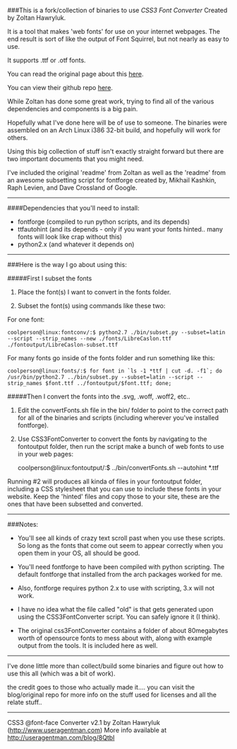 ###This is a fork/collection of binaries to use *CSS3 Font Converter* Created by Zoltan Hawryluk. 

It is a tool that makes 'web fonts' for use on your internet webpages. The end result is sort of like the output of Font Squirrel, but not nearly as easy to use.

It supports .ttf or .otf fonts.

You can read the original page about this [here](http://www.useragentman.com/blog/2011/02/20/converting-font-face-fonts-quickly-in-any-os/).

You can view their github repo [here](https://github.com/zoltan-dulac/css3FontConverter).

While Zoltan has done some great work, trying to find all of the various dependencies and components is a big pain.

Hopefully what I've done here will be of use to someone. The binaries were assembled on an Arch Linux i386 32-bit build, and hopefully will work for others.

Using this big collection of stuff isn't exactly straight forward but there are two important documents that you might need.

I've included the original 'readme' from Zoltan as well as the 'readme' from an awesome subsetting script for fontforge created by, Mikhail Kashkin, Raph Levien, and Dave Crossland of Google.

---------

####Dependencies that you'll need to install:

* fontforge (compiled to run python scripts, and its depends)
* ttfautohint (and its depends - only if you want your fonts hinted.. many fonts will look like crap without this)
* python2.x (and whatever it depends on)

---------

###Here is the way I go about using this:

#####First I subset the fonts

1. Place the font(s) I want to convert in the fonts folder.

2. Subset the font(s) using commands like these two:

For one font:

	coolperson@linux:fontconv/:$ python2.7 ./bin/subset.py --subset=latin --script --strip_names --new ./fonts/LibreCaslon.ttf ./fontoutput/LibreCaslon-subset.ttf

For many fonts go inside of the fonts folder and run something like this:

	coolperson@linux:fonts/:$ for font in `ls -1 *ttf | cut -d. -f1`; do /usr/bin/python2.7 ../bin/subset.py --subset=latin --script --strip_names $font.ttf ../fontoutput/$font.ttf; done; 

#####Then I convert the fonts into the .svg, .woff, .woff2, etc..

1. Edit the convertFonts.sh file in the bin/ folder to point to the correct path for all of the binaries and scripts (including wherever you've installed fontforge).

2. Use CSS3FontConverter to convert the fonts by navigating to the fontoutput folder, then run the script make a bunch of web fonts to use in your web pages:

	
	coolperson@linux:fontoutput/:$ ../bin/convertFonts.sh --autohint *.ttf


Running #2 will produces all kinda of files in your fontoutput folder, including a CSS stylesheet that you can use to include these fonts in your website. Keep the 'hinted' files and copy those to your site, these are the ones that have been subsetted and converted.

-----------

###Notes: 

* You'll see all kinds of crazy text scroll past when you use these scripts. So long as the fonts that come out seem to appear correctly when you open them in your OS, all should be good.

* You'll need fontforge to have been compiled with python scripting. The default fontforge that installed from the arch packages worked for me. 

* Also, fontforge requires python 2.x to use with scripting, 3.x will not work.

* I have no idea what the file called "old" is that gets generated upon using the CSS3FontConverter script. You can safely ignore it (I think).

* The original css3FontConverter contains a folder of about 80megabytes worth of opensource fonts to mess about with, along with example output from the tools. It is included here as well.

---------
I've done little more than collect/build some binaries and figure out how to use this all (which was a bit of work).

the credit goes to those who actually made it.... you can visit the blog/original repo for more info on the stuff used for licenses and all the relate stuff..

------------

CSS3 @font-face Converter v2.1 by Zoltan Hawryluk (http://www.useragentman.com) More info available at http://useragentman.com/blog/8QtbI

